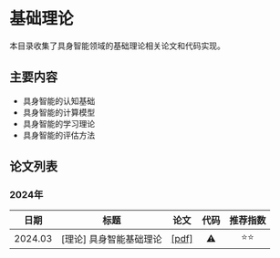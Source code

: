 # 基础理论

本目录收集了具身智能领域的基础理论相关论文和代码实现。

## 主要内容

- 具身智能的认知基础
- 具身智能的计算模型
- 具身智能的学习理论
- 具身智能的评估方法

## 论文列表

### 2024年

|日期|标题|论文|代码|推荐指数|
|:---:|:---:|:---:|:---:|:---:|
|2024.03|[理论] 具身智能基础理论|[[pdf]]()| ⚠️ |⭐️⭐️ |